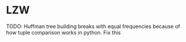 # LZW
TODO: Huffman tree building breaks with equal frequencies because of how tuple comparison works in python. Fix this
